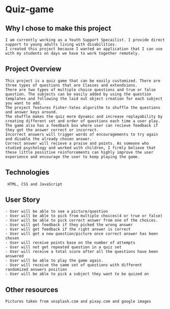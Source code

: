 # Quiz-game

## Why I chose to make this project

    I am currently working as a Youth Support Specailist. I provide direct support to young adults living with disabilities. 
    I created this project because I wanted an application that I can use with my students on days we have to work together remotely.

## Project Overview

    This project is a quiz game that can be easily customized. There are three types of questions that are Classes and extendsions. 
    There are two types of multiple choice questions and true or false question. The subjects can be easily added by using the question templates and following the laid out object creation for each subject you want to add.
    The project features Fisher-Yates algorithm to shuffle the questions and answer keys around. 
    The shuffle makes the quiz more dynamic and increase replayability by creating different set and order of questions each time a user play.
    The game also has a feedback box where user can recieve feedback if they got the answer correct or incorrect.
    Incorrect answers will trigger words of encouragements to try again and disable the already chosen answer.
    Correct answer will recieve a praise and points. As someone who studied psychology and worked with children, I firmly believe that these little possitive reinforcements can highly improve the user experience and encourage the user to keep playing the game.


## Technologies

     HTML, CSS and JavaScript 


## User Story

    - User will be able to see a picture/question 
    - User will be able to pick from multiple choices(4 or true or false)
    - User will be able to pick correct answer from one of the choices.
    - User will get feedback if they picked the wrong answer
    - User will get feedback if the right answer is correct
    - User will get a new question/picture once correct answer has been chosen
    - User will receive points base on the number of attempts 
    - User will not get repeated question in a quiz set
    - User will receive a total score after all the questions have been answered
    - User will be able to play the game again.
    - User will receive the same set of questions with different randomized answers position
    - User will be able to pick a subject they want to be quized on


## Other resources
    Pictures taken from unsplash.com and pixay.com and google images